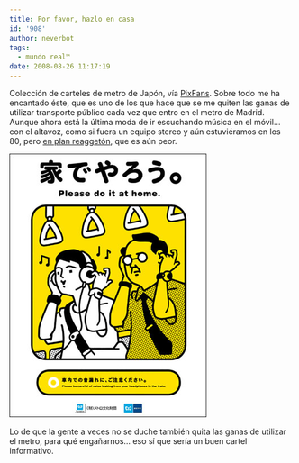 ```yaml
---
title: Por favor, hazlo en casa
id: '908'
author: neverbot
tags:
  - mundo real™
date: 2008-08-26 11:17:19
---
```


Colección de carteles de metro de Japón, vía [PixFans](http://www.pixfans.com/carteles-de-normas-del-metro-de-tokio/). Sobre todo me ha encantado éste, que es uno de los que hace que se me quiten las ganas de utilizar transporte público cada vez que entro en el metro de Madrid. Aunque ahora está la última moda de ir escuchando música en el móvil... con el altavoz, como si fuera un equipo stereo y aún estuviéramos en los 80, pero [en plan reaggetón](https://neverbot.com/musica/prohibido-perrear-en-esta-zona/), que es aún peor.

![Cartel de Metro en Japón](./por-favor-hazlo-en-casa/cartel_metro_japon_01.jpg "Cartel de Metro en Japón")

Lo de que la gente a veces no se duche también quita las ganas de utilizar el metro, para qué engañarnos... eso sí que sería un buen cartel informativo.